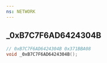 ```yaml
---
ns: NETWORK
---
```

## _0xB7C7F6AD6424304B

```c
// 0xB7C7F6AD6424304B 0x371BBA08
void _0xB7C7F6AD6424304B();
```


